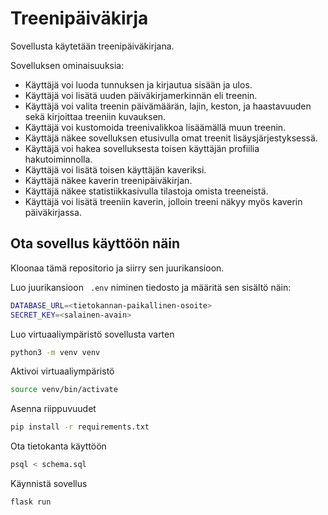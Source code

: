 # Treenipäiväkirja

Sovellusta käytetään treenipäiväkirjana.

Sovelluksen ominaisuuksia:

- Käyttäjä voi luoda tunnuksen ja kirjautua sisään ja ulos.
- Käyttäjä voi lisätä uuden päiväkirjamerkinnän eli treenin.
- Käyttäjä voi valita treenin päivämäärän, lajin, keston, ja haastavuuden sekä kirjoittaa treeniin kuvauksen.
- Käyttäjä voi kustomoida treenivalikkoa lisäämällä muun treenin. 
- Käyttäjä näkee sovelluksen etusivulla omat treenit lisäysjärjestyksessä.
- Käyttäjä voi hakea sovelluksesta toisen käyttäjän profiilia hakutoiminnolla.
- Käyttäjä voi lisätä toisen käyttäjän kaveriksi.
- Käyttäjä näkee kaverin treenipäiväkirjan.
- Käyttäjä näkee statistiikkasivulla tilastoja omista treeneistä.
- Käyttäjä voi lisätä treeniin kaverin, jolloin treeni näkyy myös kaverin päiväkirjassa.

## Ota sovellus käyttöön näin

Kloonaa tämä repositorio ja siirry sen juurikansioon.

Luo juurikansioon ``` .env``` niminen tiedosto ja määritä sen sisältö näin:
```bash
DATABASE_URL=<tietokannan-paikallinen-osoite>
SECRET_KEY=<salainen-avain>
```
Luo virtuaaliympäristö sovellusta varten
```bash
python3 -m venv venv
```
Aktivoi virtuaaliympäristö
```bash
source venv/bin/activate
```
Asenna riippuvuudet
```bash
pip install -r requirements.txt
```
Ota tietokanta käyttöön
```bash
psql < schema.sql
```
Käynnistä sovellus
```bash
flask run
```





